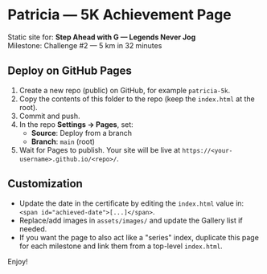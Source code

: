 # Patricia — 5K Achievement Page

Static site for: **Step Ahead with G — Legends Never Jog**  
Milestone: Challenge #2 — 5 km in 32 minutes

## Deploy on GitHub Pages
1. Create a new repo (public) on GitHub, for example `patricia-5k`.
2. Copy the contents of this folder to the repo (keep the `index.html` at the root).
3. Commit and push.
4. In the repo **Settings → Pages**, set:
   - **Source**: Deploy from a branch
   - **Branch**: `main` (root)
5. Wait for Pages to publish. Your site will be live at `https://<your-username>.github.io/<repo>/`.

## Customization
- Update the date in the certificate by editing the `index.html` value in: `<span id="achieved-date">[...]</span>`.
- Replace/add images in `assets/images/` and update the Gallery list if needed.
- If you want the page to also act like a "series" index, duplicate this page for each milestone and link them from a top-level `index.html`.

Enjoy!
